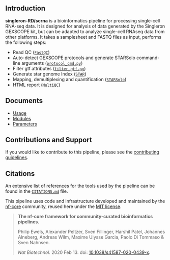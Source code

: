 ## Introduction

**singleron-RD/scrna** is a bioinformatics pipeline for processing single-cell RNA-seq data. It is designed for analysis of data generated by the Singleron GEXSCOPE kit, but can be adapted to analyze single-cell RNAseq data from other platforms.
It takes a samplesheet and FASTQ files as input, performs the following steps:

- Read QC ([`FastQC`](https://www.bioinformatics.babraham.ac.uk/projects/fastqc/))
- Auto-detect GEXSCOPE protocols and generate STARSolo command-line arguments ([`protocol_cmd.py`](./bin/protocol_cmd.py))
- Filter gtf attributes ([`filter_gtf.py`](./bin/filter_gtf.py))
- Generate star genome Index ([`STAR`](https://github.com/alexdobin/STAR/))
- Mapping, demultiplexing and quantification ([`STARSolo`](https://github.com/alexdobin/STAR/blob/master/docs/STARsolo.md))
- HTML report ([`MultiQC`](http://multiqc.info/))

## Documents

- [Usage](./docs/usage.md)
- [Modules](./docs/modules.md)
- [Parameters](./docs/parameters.md)

## Contributions and Support

If you would like to contribute to this pipeline, please see the [contributing guidelines](.github/CONTRIBUTING.md).

## Citations

An extensive list of references for the tools used by the pipeline can be found in the [`CITATIONS.md`](CITATIONS.md) file.

This pipeline uses code and infrastructure developed and maintained by the [nf-core](https://nf-co.re) community, reused here under the [MIT license](https://github.com/nf-core/tools/blob/master/LICENSE).

> **The nf-core framework for community-curated bioinformatics pipelines.**
>
> Philip Ewels, Alexander Peltzer, Sven Fillinger, Harshil Patel, Johannes Alneberg, Andreas Wilm, Maxime Ulysse Garcia, Paolo Di Tommaso & Sven Nahnsen.
>
> _Nat Biotechnol._ 2020 Feb 13. doi: [10.1038/s41587-020-0439-x](https://dx.doi.org/10.1038/s41587-020-0439-x).
